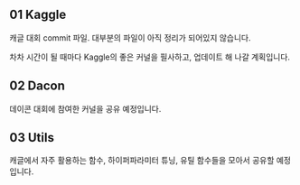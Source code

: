 ## 01 Kaggle

 캐글 대회 commit 파일. 대부분의 파일이 아직 정리가 되어있지 않습니다. 

차차 시간이 될 때마다 Kaggle의 좋은 커널을 필사하고, 업데이트 해 나갈 계획입니다.



## 02 Dacon

데이콘 대회에 참여한 커널을 공유 예정입니다.



## 03 Utils

캐글에서 자주 활용하는 함수, 하이퍼파라미터 튜닝, 유틸 함수들을 모아서 공유할 예정입니다.
